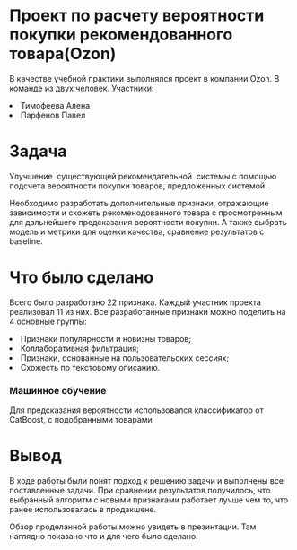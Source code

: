 # Проект по расчету вероятности покупки рекомендованного товара(Ozon)

В качестве учебной практики выполнялся проект в компании Ozon. В команде из двух человек. 
Участники:
 <li>   Тимофеева Алена
 <li>   Парфенов Павел

# Задача
Улучшение  существующей рекомендательной  системы с помощью подсчета вероятности покупки товаров, предложенных системой.

Необходимо разработать дополнительные признаки, отражающие зависимости и схожеть рекоменодованного товара с просмотренным для дальнейшего предсказания вероятности покупки. А также выбрать модель и метрики для оценки качества, сравнение результатов с baseline.

# Что было сделано 
Всего было разработано 22 признака. Каждый участник проекта реализовал 11 из них. Все разработанные признаки можно поделить на 4 основные группы:
<li>   Признаки популярности и новизны товаров;
<li>   Коллаборативная фильтрация;  
<li>   Признаки, основанные на пользовательских сессиях;
<li>   Схожесть по текстовому описанию.
 
### Машинное обучение
Для предсказания вероятности использовался классификатор от CatBoost, с подобранными товарами

# Вывод
В ходе работы были понят подход к решению задачи и выполнены все поставленные задачи. При сравнении результатов получилось, что выбранный алгоритм с новыми признаками работает лучше чем то, что ранее использовалась в продакшене. 

Обзор проделанной работы можно увидеть в презинтации. Там наглядно показано что и для чего было сделано.

